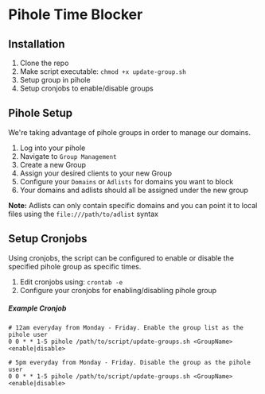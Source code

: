 # Pihole Time Blocker

## Installation

1. Clone the repo
2. Make script executable: `chmod +x update-group.sh`
3. Setup group in pihole
4. Setup cronjobs to enable/disable groups

## Pihole Setup

We're taking advantage of pihole groups in order to manage our domains.

1. Log into your pihole
2. Navigate to `Group Management`
3. Create a new Group
4. Assign your desired clients to your new Group
5. Configure your `Domains` or `Adlists` for domains you want to block
6. Your domains and adlists should all be assigned under the new group


**Note:** Adlists can only contain specific domains and you can point it to local files using the `file:///path/to/adlist` syntax

## Setup Cronjobs

Using cronjobs, the script can be configured to enable or disable the specified pihole group as specific times. 

1. Edit cronjobs using: `crontab -e`
2. Configure your cronjobs for enabling/disabling pihole group

##### Example Cronjob
```
# 12am everyday from Monday - Friday. Enable the group list as the pihole user
0 0 * * 1-5 pihole /path/to/script/update-groups.sh <GroupName> <enable|disable>

# 5pm everyday from Monday - Friday. Disable the group as the pihole user
0 0 * * 1-5 pihole /path/to/script/update-groups.sh <GroupName> <enable|disable>
```

